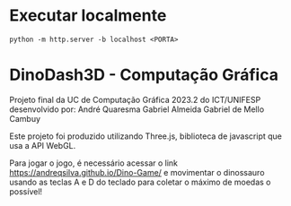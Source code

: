# Executar localmente

```
python -m http.server -b localhost <PORTA>
```

# DinoDash3D - Computação Gráfica

Projeto final da UC de Computação Gráfica 2023.2 do ICT/UNIFESP desenvolvido por: 
André Quaresma
Gabriel Almeida
Gabriel de Mello Cambuy

Este projeto foi produzido utilizando Three.js, biblioteca de javascript que usa a API WebGL.

Para jogar o jogo, é necessário acessar o link https://andreqsilva.github.io/Dino-Game/ e movimentar o dinossauro usando as teclas A e D do teclado para coletar o máximo de moedas o possível!
